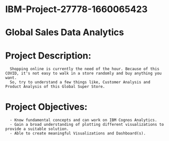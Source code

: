 # IBM-Project-27778-1660065423
# Global Sales Data Analytics

# Project Description: 
      Shopping online is currently the need of the hour. Because of this COVID, it's not easy to walk in a store randomly and buy anything you want. 
      So, try to understand a few things like, Customer Analysis and Product Analysis of this Global Super Store.
      
# Project Objectives: 
      - Know fundamental concepts and can work on IBM Cognos Analytics.
      - Gain a broad understanding of plotting different visualizations to provide a suitable solution.
      - Able to create meaningful Visualizations and Dashboard(s).

